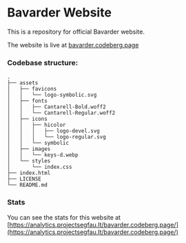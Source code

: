 # Bavarder Website

This is a repository for official Bavarder website.

The website is live at [bavarder.codeberg.page](https://bavarder.codeberg.page)

### Codebase structure:
```
.
├── assets
│   ├── favicons
│   │   └── logo-symbolic.svg
│   ├── fonts
│   │   ├── Cantarell-Bold.woff2
│   │   └── Cantarell-Regular.woff2
│   ├── icons
│   │   ├── hicolor
│   │   │   ├── logo-devel.svg
│   │   │   └── logo-regular.svg
│   │   └── symbolic
│   ├── images
│   │   └── keys-d.webp
│   └── styles
│       └── index.css
├── index.html
├── LICENSE
└── README.md
```

### Stats

You can see the stats for this website at [https://analytics.projectsegfau.lt/bavarder.codeberg.page/](https://analytics.projectsegfau.lt/bavarder.codeberg.page/)
